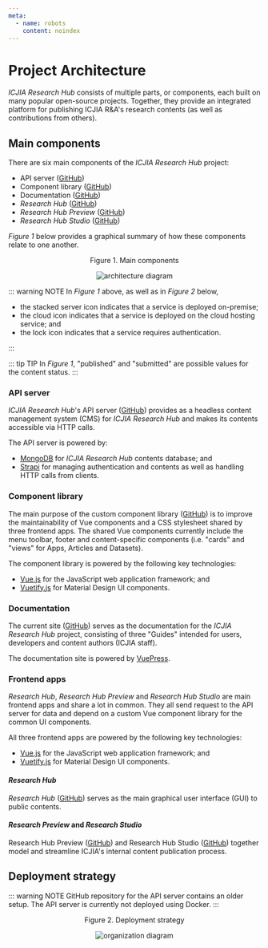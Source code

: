 ```yaml
---
meta:
  - name: robots
    content: noindex
---
```


# Project Architecture

_ICJIA Research Hub_ consists of multiple parts, or components, each built on many popular open-source projects. Together, they provide an integrated platform for publishing ICJIA R&A's research contents (as well as contributions from others).

## Main components

There are six main components of the _ICJIA Research Hub_ project:

- API server ([GitHub](https://github.com/ICJIA/icjia-research-api))
- Component library ([GitHub](https://github.com/ICJIA/icjia-research-lib))
- Documentation ([GitHub](https://github.com/ICJIA/icjia-research-docs))
- _Research Hub_ ([GitHub](https://github.com/ICJIA/icjia-research))
- _Research Hub Preview_ ([GitHub](https://github.com/ICJIA/icjia-research-preview))
- _Research Hub Studio_ ([GitHub](https://github.com/ICJIA/icjia-research-studio))

_Figure 1_ below provides a graphical summary of how these components relate to one another.

<div style="text-align:center">
<span class="fig-title">Figure 1. Main components</span>

![architecture diagram](/researchhub/docs/assets/img/diagram-architecture.png)

</div>

::: warning NOTE
In _Figure 1_ above, as well as in _Figure 2_ below,

- the stacked server icon indicates that a service is deployed on-premise;
- the cloud icon indicates that a service is deployed on the cloud hosting service; and
- the lock icon indicates that a service requires authentication.

:::

::: tip TIP
In _Figure 1_, "published" and "submitted" are possible values for the content status.
:::

### API server

_ICJIA Research Hub_'s API server ([GitHub](https://github.com/ICJIA/research-hub-api)) provides as a headless content management system (CMS) for _ICJIA Research Hub_ and makes its contents accessible via HTTP calls.

The API server is powered by:

- [MongoDB](https://www.mongodb.com/) for _ICJIA Research Hub_ contents database; and
- [Strapi](https://strapi.io/) for managing authentication and contents as well as handling HTTP calls from clients.

### Component library

The main purpose of the custom component library ([GitHub](https://github.com/ICJIA/icjia-research-lib)) is to improve the maintainability of Vue components and a CSS stylesheet shared by three frontend apps. The shared Vue components currently include the menu toolbar, footer and content-specific components (i.e. "cards" and "views" for Apps, Articles and Datasets).

The component library is powered by the following key technologies:

- [Vue.js](https://vuejs.org/) for the JavaScript web application framework; and
- [Vuetify.js](https://vuetifyjs.com/) for Material Design UI components.

### Documentation

The current site ([GitHub](https://github.com/ICJIA/icjia-research-docs)) serves as the documentation for the _ICJIA Research Hub_ project, consisting of three "Guides" intended for users, developers and content authors (ICJIA staff).

The documentation site is powered by [VuePress](https://vuepress.vuejs.org/).

### Frontend apps

_Research Hub_, _Research Hub Preview_ and _Research Hub Studio_ are main frontend apps and share a lot in common. They all send request to the API server for data and depend on a custom Vue component library for the common UI components.

All three frontend apps are powered by the following key technologies:

- [Vue.js](https://vuejs.org/) for the JavaScript web application framework; and
- [Vuetify.js](https://vuetifyjs.com/) for Material Design UI components.

#### _Research Hub_

_Research Hub_ ([GitHub](https://github.com/ICJIA/icjia-research)) serves as the main graphical user interface (GUI) to public contents.

#### _Research Preview_ and _Research Studio_

Research Hub Preview ([GitHub](https://github.com/ICJIA/icjia-research-studio)) and Research Hub Studio ([GitHub](https://github.com/ICJIA/icjia-research-studio)) together model and streamline ICJIA's internal content publication process.

## Deployment strategy

::: warning NOTE
GitHub repository for the API server contains an older setup. The API server is currently not deployed using Docker.
:::

<div style="text-align:center">
<span class="fig-title">Figure 2. Deployment strategy</span>

![organization diagram](/researchhub/docs/assets/img/diagram-organization.png)

</div>

<FundingStatement />
